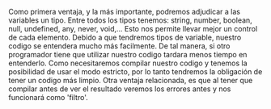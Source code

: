 Como primera ventaja, y la más importante, podremos adjudicar a las variables un tipo. Entre todos los tipos tenemos: string, number, boolean, null, undefined, any, never, void,... Esto nos permite llevar mejor un control de cada elemento.
Debido a que tendremos tipos de variable, nuestro codigo se entendera mucho más facilmente. De tal manera, si otro programador tiene que utilizar nuestro codigo tardara menos tiempo en entenderlo.
Como necesitaremos compilar nuestro codigo y tenemos la posibilidad de usar el modo estricto, por lo tanto tendremos la obligación de tener un codigo más limpio. Otra ventaja relacionada, es que al tener que compilar antes de ver el resultado veremos los errores antes y nos funcionará como 'filtro'.